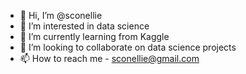 - 👋 Hi, I’m @sconellie
- 👀 I’m interested in data science
- 🌱 I’m currently learning from Kaggle
- 💞️ I’m looking to collaborate on data science projects
- 📫 How to reach me - sconellie@gmail.com

<!---
sconellie/sconellie is a ✨ special ✨ repository because its `README.md` (this file) appears on your GitHub profile.
You can click the Preview link to take a look at your changes.
--->
